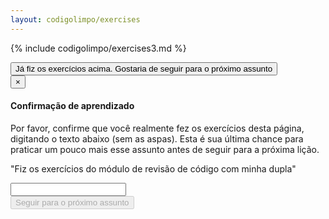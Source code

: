 ```yaml
---
layout: codigolimpo/exercises
---
```


{% include codigolimpo/exercises3.md %}

<!-- Button trigger modal -->
<button type="button" class="btn btn-brown btn-lg btn-block btn-confirmation" data-toggle="modal" data-target="#confirmTrial">
  Já fiz os exercícios acima. Gostaria de seguir para o próximo assunto
</button>

<!-- Modal -->
<div class="modal fade" id="confirmTrial" tabindex="-1" role="dialog" aria-labelledby="myModalLabel">
  <div class="modal-dialog" role="document">
    <div class="modal-content">
      <form action="assessment4.html">
        <div class="modal-header">
          <button type="button" class="close" data-dismiss="modal" aria-label="Close"><span aria-hidden="true">&times;</span></button>
          <h4 class="modal-title" id="myModalLabel">Confirmação de aprendizado</h4>
        </div>
        <div class="modal-body">
        <p>Por favor, confirme que você realmente fez os exercícios desta página, digitando o texto abaixo (sem as aspas). Esta é sua última chance para praticar um pouco mais esse assunto antes de seguir para a próxima lição.</p>
          <p class="confirmation">"<span id="expectedText">Fiz os exercícios do módulo de revisão de código com minha dupla</span>"</p>
          <input type="text" id="confirmationField" class="form-control" />
        </div>
        <div class="modal-footer">
            <input type="submit" id="nextLesson" class="btn btn-green" disabled="disabled" value="Seguir para o próximo assunto" />
        </div>
      </form>
    </div>
  </div>
</div>

<script>
  $("#confirmationField").on('input propertychange paste', function (){
    var textOk = $("#confirmationField").val() === $("#expectedText").text();
    $("#nextLesson").prop('disabled', !textOk);
  });
</script>
